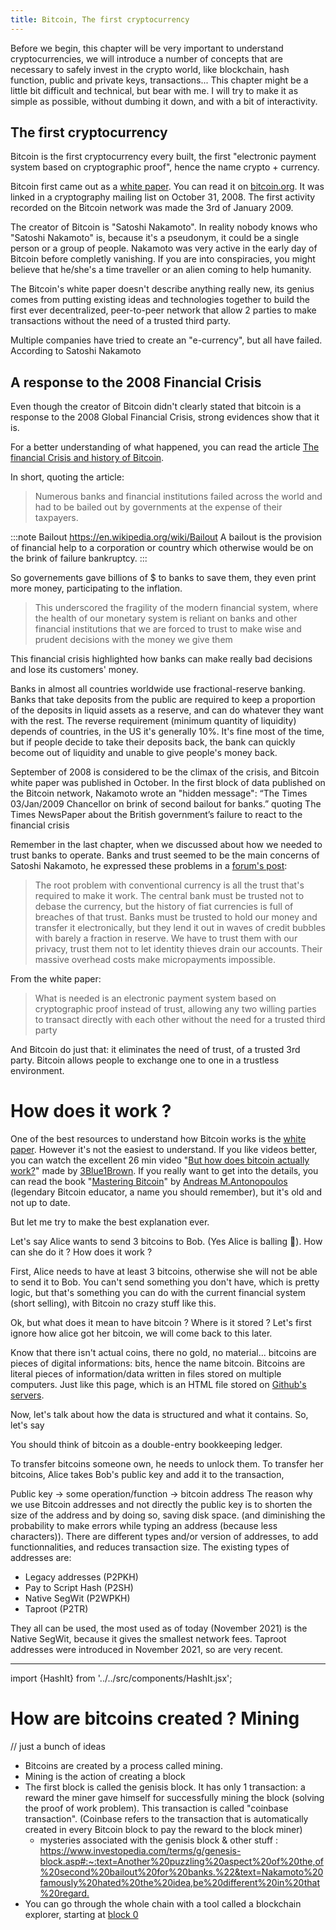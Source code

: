 ```yaml
---
title: Bitcoin, The first cryptocurrency
---
```


Before we begin, this chapter will be very important to understand cryptocurrencies,
we will introduce a number of concepts that are necessary to safely invest in the
crypto world, like blockchain, hash function, public and private keys, transactions...
This chapter might be a little bit difficult and technical, but bear with me. I
will try to make it as simple as possible, without dumbing it down, and with a
bit of interactivity.

## The first cryptocurrency

Bitcoin is the first cryptocurrency every built, the first "electronic payment
system based on cryptographic proof", hence the name crypto + currency.

Bitcoin first came out as a [white paper](https://en.wikipedia.org/wiki/White_paper).
You can read it on [bitcoin.org](https://bitcoin.org/bitcoin.pdf). It was linked
in a cryptography mailing list on October 31, 2008. The first activity recorded
on the Bitcoin network was made the 3rd of January 2009.

The creator of Bitcoin is "Satoshi Nakamoto". In reality nobody knows who "Satoshi
Nakamoto" is, because it's a pseudonym, it could be a single person or a group of
people. Nakamoto was very active in the early day of Bitcoin before completly
vanishing. If you are into conspiracies, you might believe that he/she's a time
traveller or an alien coming to help humanity.

The Bitcoin's white paper doesn't describe anything really new, its genius comes
from putting existing ideas and technologies together to build the first ever
decentralized, peer-to-peer network that allow 2 parties to make transactions
without the need of a trusted third party.


Multiple companies have tried to create an "e-currency", but all have failed.
According to Satoshi Nakamoto


## A response to the 2008 Financial Crisis

<!-- ntms: 
It's taking to long to write, I want to include a lot of things but it's really
hard to organise, I will need several iterations before getting something I like,
but for now, it will be good enough
so FOR LATER, remember to look at the note in crypto>notes (and in the extension)
search for dates around the 27 nov 2021.
 -->

Even though the creator of Bitcoin didn't clearly stated that bitcoin is a response
to the 2008 Global Financial Crisis, strong evidences show that it is.

For a better understanding of what happened, you can read the article
[The financial Crisis and history of Bitcoin](https://medium.com/@noogin/the-financial-crisis-and-history-of-bitcoin-27ebdb932b99).

In short, quoting the article: 

> Numerous banks and financial institutions failed across the world and had to
> be bailed out by governments at the expense of their taxpayers.

:::note Bailout <https://en.wikipedia.org/wiki/Bailout>
A bailout is the provision of financial help to a corporation or country which
otherwise would be on the brink of failure bankruptcy.
:::

So governements gave billions of $ to banks to save them, they even print more
money, participating to the inflation. <!-- OK I NEED MORE INFO ABOUT THIS -->

<!-- I want to talk about how gov can just print more money and how bitcoin has
a limited supply -->

> This underscored the fragility of the modern financial system, where the
> health of our monetary system is reliant on banks and other financial
> institutions that we are forced to trust to make wise and prudent decisions
> with the money we give them

This financial crisis highlighted how banks can make really bad decisions and 
lose its customers' money. 

Banks in almost all countries worldwide use fractional-reserve banking. Banks
that take deposits from the public are required to keep a proportion of the
deposits in liquid assets as a reserve, and can do whatever they want with the
rest. The reverse requirement (minimum quantity of liquidity) depends of countries,
in the US it's generally 10%. It's fine most of the time, but if people decide to
take their deposits back, the bank can quickly become out of liquidity and unable
to give people's money back.

September of 2008 is considered to be the climax of the crisis, and Bitcoin white
paper was published in October. In the first block of data published on the Bitcoin
network, Nakamoto wrote an "hidden message": “The Times 03/Jan/2009 Chancellor
on brink of second bailout for banks.” quoting The Times NewsPaper about the
British government’s failure to react to the financial crisis

Remember in the last chapter, when we discussed about how we needed to trust
banks to operate. Banks and trust seemed to be the main concerns of Satoshi
Nakamoto, he expressed these problems in a [forum's post](http://p2pfoundation.ning.com/forum/topics/bitcoin-open-source):

> The root problem with conventional currency is all the trust that's required
> to make it work. The central bank must be trusted not to debase the currency,
> but the history of fiat currencies is full of breaches of that trust. Banks
> must be trusted to hold our money and transfer it electronically, but they
> lend it out in waves of credit bubbles with barely a fraction in reserve. We
> have to trust them with our privacy, trust them not to let identity thieves
> drain our accounts. Their massive overhead costs make micropayments impossible.

From the white paper:

> What is needed is an electronic payment system based on cryptographic proof
> instead of trust, allowing any two willing parties to transact directly with
> each other without the need for a trusted third party

And Bitcoin do just that: it eliminates the need of trust, of a trusted 3rd
party. Bitcoin allows people to exchange one to one in a trustless environment.

<!--

at this point, you should know what bitcoin is trying to do:
build an electronic payment system without the need of trust

I think I go back to my initial idea to talk about it as how can we build bitcoin
more than how does bitcoin work

so first talk how bitcoin is a ledger: a list of transactions.
A double entry ledger: input(s) (sender/debit) output(s) (receiver/credit).

Ledgers usually are controlled by a central authority like a bank to be able to
verify the validity of the transactions and make sure someone has the funds to
be able to make the transaction : no double spending.
=> Problem trust

To remove the need of trust, bitcoin removes the central authority, by creating
a decentralized network of computers (or nodes) each capable of verifying transactions,
and agreeing on the source of truth, we will see later how they do it.

![Decentralized network](find/image/to/illustrage)

Ok and now, maybe I go through an example of a transaction, and explain everything
from key pairs, wallet, blockchain, mining, proof of work, timestamp...
-->


# How does it work ?

One of the best resources to understand how Bitcoin works is the [white paper](https://bitcoin.org/bitcoin.pdf).
However it's not the easiest to understand. If you like videos better, you can
watch the excellent 26 min video "[But how does bitcoin actually work?](https://youtu.be/bBC-nXj3Ng4)"
made by [3Blue1Brown](https://www.youtube.com/channel/UCYO_jab_esuFRV4b17AJtAw).
If you really want to get into the details, you can read the book "[Mastering Bitcoin](https://www.oreilly.com/library/view/mastering-bitcoin/9781491902639/)" by [Andreas M.Antonopoulos](https://aantonop.com/about/)
(legendary Bitcoin educator, a name you should remember), but it's old and not up to date.

But let me try to make the best explanation ever.

Let's say Alice wants to send 3 bitcoins to Bob. (Yes Alice is balling 🤑). How
can she do it ? How does it work ?

First, Alice needs to have at least 3 bitcoins, otherwise she will not be able
to send it to Bob. You can't send something you don't have, which is pretty logic,
but that's something you can do with the current financial system (short selling),
with Bitcoin no crazy stuff like this.

Ok, but what does it mean to have bitcoin ? Where is it stored ?
Let's first ignore how alice got her bitcoin, we will come back to this later.

<!--
 Users sign transactions with the keys, thereby proving they own the transaction
 outputs (their coins).
 
 The coins are stored on the blockchain in the form of transaction-ouputs (often
 noted as vout or txout, or UTxO).

 from <https://braiins.com/blog/explain-like-im-not-a-developer-taproot-privacy>
 the Bitcoin blockchain is a record of what’s known as Unspent Transaction Outputs (UTXOs). Once a UTXO is used as an input in another transaction, it cannot be used again (as it is no longer “unspent”)
-->

Know that there isn't actual coins, there no gold, no material... bitcoins are
pieces of digital informations: bits, hence the name bitcoin. Bitcoins are literal
pieces of information/data written in files stored on multiple computers. Just like
this page, which is an HTML file stored on [Github's servers](https://github.com/e5b47301/crypto_guide/tree/gh-pages/docs/Chapter%201%20:%20The%20basics).

<!-- Some people talk about bitcoin as energy (electricity) turned into value. -->

Now, let's talk about how the data is structured and what it contains.
So, let's say

<!-- I need to talk about the decentralized network -->
<!-- A global distributed ledger: the blockchain -->

You should think of bitcoin as a double-entry bookkeeping ledger. 


<!-- Chain of ownership -->
To transfer bitcoins someone own, he needs to unlock them.
To transfer her bitcoins, Alice takes Bob's public key and add it to the transaction,

<!-- bitcoin address -->
Public key -> some operation/function -> bitcoin address
The reason why we use Bitcoin addresses and not directly the public key is to
shorten the size of the address and by doing so, saving disk space. (and diminishing
the probability to make errors while typing an address (because less characters)).
There are different types and/or version of addresses, to add functionnalities,
and reduces transaction size. The existing types of addresses are:

* Legacy addresses (P2PKH)
* Pay to Script Hash (P2SH)
* Native SegWit (P2WPKH)
* Taproot (P2TR)

They all can be used, the most used as of today (November 2021) is the Native SegWit,
because it gives the smallest network fees.
Taproot addresses were introduced in November 2021, so are very recent.

---------

import {HashIt} from '../../src/components/HashIt.jsx';

<HashIt />

# How are bitcoins created ? Mining

// just a bunch of ideas
* Bitcoins are created by a process called mining.
* Mining is the action of creating a block
* The first block is called the genisis block. It has only 1 transaction: a reward
the miner gave himself for successfully mining the block (solving the proof of work problem).
This transaction is called "coinbase transaction". (Coinbase refers to the transaction that is automatically created in every Bitcoin block to pay the reward to the block miner)
  * mysteries associated with the genisis block & other stuff : <https://www.investopedia.com/terms/g/genesis-block.asp#:~:text=Another%20puzzling%20aspect%20of%20the,of%20second%20bailout%20for%20banks.%22&text=Nakamoto%20famously%20hated%20the%20idea,be%20different%20in%20that%20regard.>
* You can go through the whole chain with a tool called a blockchain explorer,
starting at [block 0](https://blockstream.info/block/000000000019d6689c085ae165831e934ff763ae46a2a6c172b3f1b60a8ce26f?expand)